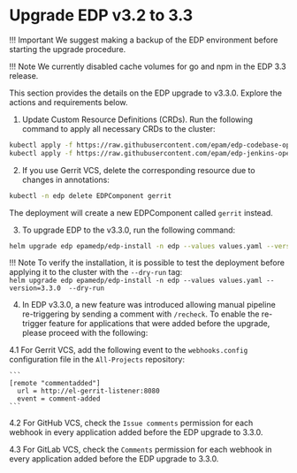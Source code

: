 # Upgrade EDP v3.2 to 3.3

!!! Important
    We suggest making a backup of the EDP environment before starting the upgrade procedure.

!!! Note
    We currently disabled cache volumes for go and npm in the EDP 3.3 release.

This section provides the details on the EDP upgrade to v3.3.0. Explore the actions and requirements below.

1. Update Custom Resource Definitions (CRDs). Run the following command to apply all necessary CRDs to the cluster:

  ```bash
  kubectl apply -f https://raw.githubusercontent.com/epam/edp-codebase-operator/v2.16.0/deploy-templates/crds/v2.edp.epam.com_codebases.yaml
  kubectl apply -f https://raw.githubusercontent.com/epam/edp-jenkins-operator/v2.15.0/deploy-templates/crds/v2.edp.epam.com_jenkins.yaml
  ```

2. If you use Gerrit VCS, delete the corresponding resource due to changes in annotations:

  ```bash
  kubectl -n edp delete EDPComponent gerrit
  ```
  The deployment will create a new EDPComponent called `gerrit` instead.

3. To upgrade EDP to the v3.3.0, run the following command:

  ```bash
  helm upgrade edp epamedp/edp-install -n edp --values values.yaml --version=3.3.0
  ```

  !!! Note
      To verify the installation, it is possible to test the deployment before applying it to the cluster with the `--dry-run` tag:<br />
      `helm upgrade edp epamedp/edp-install -n edp --values values.yaml --version=3.3.0  --dry-run`

4. In EDP v3.3.0, a new feature was introduced allowing manual pipeline re-triggering by sending a comment with `/recheck`.
To enable the re-trigger feature for applications that were added before the upgrade, please proceed with the following:

  4.1 For Gerrit VCS, add the following event to the `webhooks.config` configuration file in the `All-Projects` repository:

    ```
    [remote "commentadded"]
      url = http://el-gerrit-listener:8080
      event = comment-added
    ```

  4.2 For GitHub VCS, check the `Issue comments` permission for each webhook in every application added before the EDP upgrade to 3.3.0.

  4.3 For GitLab VCS, check the `Comments` permission for each webhook in every application added before the EDP upgrade to 3.3.0.
